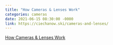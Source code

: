```yaml
---
title: "How Cameras & Lenses Work"
categories: cameras
date: 2021-06-15 08:30:00 -0000
link: https://ciechanow.ski/cameras-and-lenses/
---
```

[How Cameras &amp; Lenses Work](https://ciechanow.ski/cameras-and-lenses/)